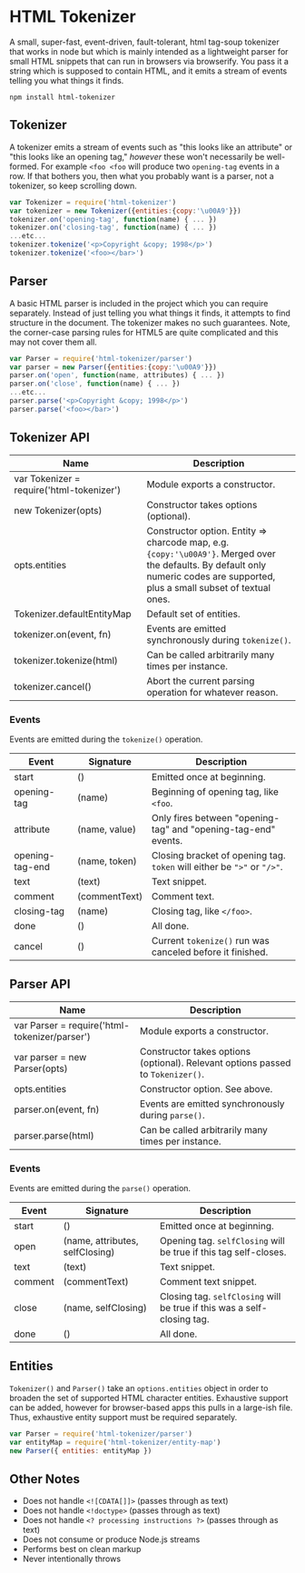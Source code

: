 # HTML Tokenizer

A small, super-fast, event-driven, fault-tolerant, html tag-soup tokenizer that works in node but which is mainly intended as a lightweight parser for small HTML snippets that can run in browsers via browserify.
You pass it a string which is supposed to contain HTML, and it emits a stream of events telling you what things it finds.

```
npm install html-tokenizer
```

## Tokenizer

A tokenizer emits a stream of events such as "this looks like an attribute" or "this looks like an opening tag," *however* these won't necessarily be well-formed.
For example `<foo <foo` will produce two `opening-tag` events in a row.
If that bothers you, then what you probably want is a parser, not a tokenizer, so keep scrolling down.

```js
var Tokenizer = require('html-tokenizer')
var tokenizer = new Tokenizer({entities:{copy:'\u00A9'}})
tokenizer.on('opening-tag', function(name) { ... })
tokenizer.on('closing-tag', function(name) { ... })
...etc...
tokenizer.tokenize('<p>Copyright &copy; 1998</p>')
tokenizer.tokenize('<foo></bar>')
```

## Parser

A basic HTML parser is included in the project which you can require separately.
Instead of just telling you what things it finds, it attempts to find structure in the document.
The tokenizer makes no such guarantees.
Note, the corner-case parsing rules for HTML5 are quite complicated and this may not cover them all.

```js
var Parser = require('html-tokenizer/parser')
var parser = new Parser({entities:{copy:'\u00A9'}})
parser.on('open', function(name, attributes) { ... })
parser.on('close', function(name) { ... })
...etc...
parser.parse('<p>Copyright &copy; 1998</p>')
parser.parse('<foo></bar>')
```

## Tokenizer API

Name | Description
---- | -----------
var Tokenizer = require('html-tokenizer') | Module exports a constructor.
new Tokenizer(opts) | Constructor takes options (optional).
opts.entities | Constructor option. Entity => charcode map, e.g. `{copy:'\u00A9'}`. Merged over the defaults. By default only numeric codes are supported, plus a small subset of textual ones.
Tokenizer.defaultEntityMap | Default set of entities.
tokenizer.on(event, fn) | Events are emitted synchronously during `tokenize()`.
tokenizer.tokenize(html) | Can be called arbitrarily many times per instance.
tokenizer.cancel() | Abort the current parsing operation for whatever reason.

### Events

Events are emitted during the `tokenize()` operation.

Event | Signature | Description
----- | --------- | -----------
start | () | Emitted once at beginning.
opening-tag | (name) | Beginning of opening tag, like `<foo`.
attribute | (name, value) | Only fires between "opening-tag" and "opening-tag-end" events.
opening-tag-end | (name, token) | Closing bracket of opening tag. `token` will either be `">"` or `"/>"`.
text | (text) | Text snippet.
comment | (commentText) | Comment text.
closing-tag | (name) | Closing tag, like `</foo>`.
done | () | All done.
cancel | () | Current `tokenize()` run was canceled before it finished.

## Parser API

Name | Description
---- | -----------
var Parser = require('html-tokenizer/parser') | Module exports a constructor.
var parser = new Parser(opts) | Constructor takes options (optional). Relevant options passed to `Tokenizer()`.
opts.entities | Constructor option. See above.
parser.on(event, fn) | Events are emitted synchronously during `parse()`.
parser.parse(html) | Can be called arbitrarily many times per instance.

### Events

Events are emitted during the `parse()` operation.

Event | Signature | Description
----- | --------- | -----------
start | () | Emitted once at beginning.
open | (name, attributes, selfClosing) | Opening tag. `selfClosing` will be true if this tag self-closes.
text | (text) | Text snippet.
comment | (commentText) | Comment text snippet.
close | (name, selfClosing) | Closing tag. `selfClosing` will be true if this was a self-closing tag.
done | () | All done.

## Entities

`Tokenizer()` and `Parser()` take an `options.entities` object in order to broaden the set of supported HTML character entities.
Exhaustive support can be added, however for browser-based apps this pulls in a large-ish file.
Thus, exhaustive entity support must be required separately.

```js
var Parser = require('html-tokenizer/parser')
var entityMap = require('html-tokenizer/entity-map')
new Parser({ entities: entityMap })
```

## Other Notes

 * Does not handle `<![CDATA[]]>` (passes through as text)
 * Does not handle `<!doctype>` (passes through as text)
 * Does not handle `<? processing instructions ?>` (passes through as text)
 * Does not consume or produce Node.js streams
 * Performs best on clean markup
 * Never intentionally throws
